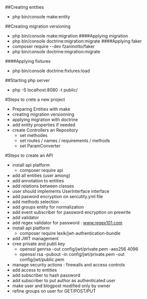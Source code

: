 ##Creating entities
- php bin/console make:entity

##Creating migration versioning
- php bin/console make:migration
####Applying migration
- php bin/console doctrine:migration:migrate
####Applying faker
- composer require --dev fzaninotto/faker
- php bin/console doctrine:migration:migrate

####Applying fixtures
- php bin/console doctrine:fixtures:load

##Starting php server
- php -S localhost:8080 -t public/

#Steps to crete a new project
- Preparing Entities with make
- creating migration versionning
- applying migration with doctrine
- add entity properties if needed
- create Controllers an Repository
  - set methodes
  - set routes / names / requirements / methods
  - set ParamConverter
  
  
#Steps to create an API
- install api platform
    - composer require api
- add all entities (user among)
- add annotation to entities
- add relations between classes
- user should implements UserInterface interface
- add pasword encryption on sercutity.yml file
- add methods selection
- add groups entity for normalization
- add event subscriber for password encryption on prewrite
- add validator
- add regex validator for password : www.regex101.com
- install api platform
    - composer require lexik/jwt-authentication-bundle
- add JWT management
- cree private and publi key
    - openssl genrsa -out config/jwt/private.pem -aes256 4096
    - openssl rsa -pubout -in config/jwt/private.pem -out config/jwt/public.pem
- manage security actions : firewalls and access controls
- add access to entities
- add subscriber to hash password
- add subscriber to put author as authenticated user
- make user and blogpost modified only by owner
- refine groups on user for GET/POST/PUT